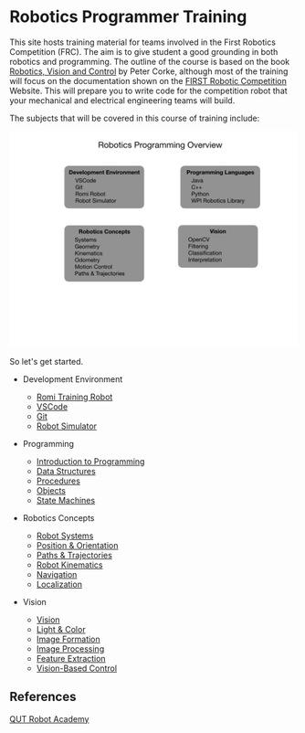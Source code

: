 # Robotics Programmer Training

This site hosts training material for teams involved in the First Robotics Competition (FRC). The aim is to give student a good grounding in both robotics and programming.  The outline of the course is based on the book [Robotics, Vision and Control](https://petercorke.com/rvc/home/) by Peter Corke, although most of the training will focus on the documentation shown on the [FIRST Robotic Competition](https://docs.wpilib.org/en/latest/index.html) Website.  This will prepare you to write code for the competition robot that your mechanical and electrical engineering teams will build.

The subjects that will be covered in this course of training include:

![Course Overview](images/FRCConcepts/FRCConcepts.016.jpeg)

So let's get started.

- Development Environment
  - [Romi Training Robot](Tools/romi.md)
  - [VSCode](Tools/VSCode.md)
  - [Git](Tools/git.md) 
  - [Robot Simulator](Tools/simulator.md)
  <!-- - [BabyBot](Tools/trainingRobot.md) -->
- Programming
  - [Introduction to Programming](Programming/introProgramming)
  - [Data Structures](Programming/dataStructures)
  - [Procedures](Programming/procedures)
  - [Objects](Programming/objects)
  - [State Machines](Programming/stateMachines)

- Robotics Concepts
  - [Robot Systems](Concepts/RobotSystem/index.md)
  - [Position & Orientation](Concepts/geometry)
  - [Paths & Trajectories](Concepts/trajectories)
  <!-- - [Motion Control](Concepts/Motion/intro.md) -->
  - [Robot Kinematics](Concepts/kinematics)
  <!-- - [Odometry](Concepts/Odometry/intro.md) -->
  - [Navigation](Concepts/navigation)
  - [Localization](Concepts/localization)
  
  
- Vision  
  - [Vision](Vision/intro.md)
  - [Light & Color](Vision/lightColor)
  - [Image Formation](Vision/imageFormation)
  - [Image Processing](Vision/imageProcessing)
  - [Feature Extraction](Vision/featureExtraction)
  - [Vision-Based Control](Vision/control)

## References
[QUT Robot Academy](https://robotacademy.net.au)
